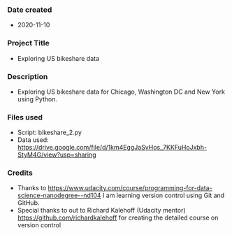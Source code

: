 ### Date created
* 2020-11-10

### Project Title
* Exploring US bikeshare data

### Description
* Exploring US bikeshare data for Chicago, Washington DC and New York using Python.

### Files used
* Script: bikeshare_2.py
* Data used: https://drive.google.com/file/d/1km4EggJaSvHos_7KKFuHoJxbh-StyM4G/view?usp=sharing

### Credits
* Thanks to https://www.udacity.com/course/programming-for-data-science-nanodegree--nd104 I am learning version control using Git and GitHub.
* Special thanks to out to Richard Kalehoff (Udacity mentor) https://github.com/richardkalehoff for creating the detailed course on version control
